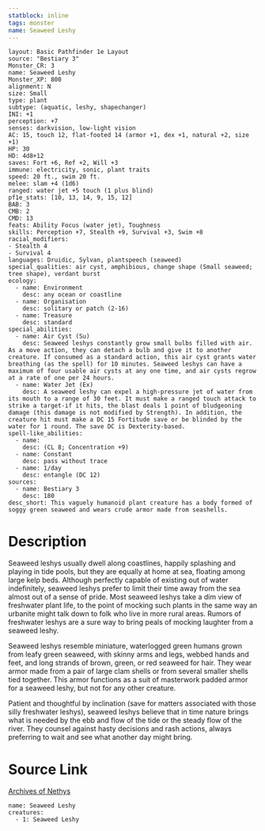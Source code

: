 ```yaml
---
statblock: inline
tags: monster
name: Seaweed Leshy
---
```

```statblock
layout: Basic Pathfinder 1e Layout
source: "Bestiary 3"
Monster_CR: 3
name: Seaweed Leshy
Monster_XP: 800
alignment: N
size: Small
type: plant
subtype: (aquatic, leshy, shapechanger)
INI: +1
perception: +7
senses: darkvision, low-light vision
AC: 15, touch 12, flat-footed 14 (armor +1, dex +1, natural +2, size +1)
HP: 30
HD: 4d8+12
saves: Fort +6, Ref +2, Will +3
immune: electricity, sonic, plant traits
speed: 20 ft., swim 20 ft.
melee: slam +4 (1d6)
ranged: water jet +5 touch (1 plus blind)
pf1e_stats: [10, 13, 14, 9, 15, 12]
BAB: 3
CMB: 2
CMD: 13
feats: Ability Focus (water jet), Toughness
skills: Perception +7, Stealth +9, Survival +3, Swim +8
racial_modifiers:
- Stealth 4
- Survival 4
languages: Druidic, Sylvan, plantspeech (seaweed)
special_qualities: air cyst, amphibious, change shape (Small seaweed; tree shape), verdant burst
ecology:
  - name: Environment
    desc: any ocean or coastline
  - name: Organisation
    desc: solitary or patch (2-16)
  - name: Treasure
    desc: standard
special_abilities:
  - name: Air Cyst (Su)
    desc: Seaweed leshys constantly grow small bulbs filled with air. As a move action, they can detach a bulb and give it to another creature. If consumed as a standard action, this air cyst grants water breathing (as the spell) for 10 minutes. Seaweed leshys can have a maximum of four usable air cysts at any one time, and air cysts regrow at a rate of one per 24 hours.
  - name: Water Jet (Ex)
    desc: A seaweed leshy can expel a high-pressure jet of water from its mouth to a range of 30 feet. It must make a ranged touch attack to strike a target-if it hits, the blast deals 1 point of bludgeoning damage (this damage is not modified by Strength). In addition, the creature hit must make a DC 15 Fortitude save or be blinded by the water for 1 round. The save DC is Dexterity-based.
spell-like_abilities:
  - name:
    desc: (CL 8; Concentration +9)
  - name: Constant
    desc: pass without trace
  - name: 1/day
    desc: entangle (DC 12)
sources:
  - name: Bestiary 3
    desc: 180
desc_short: This vaguely humanoid plant creature has a body formed of soggy green seaweed and wears crude armor made from seashells.
```
# Description
Seaweed leshys usually dwell along coastlines, happily splashing and playing in tide pools, but they are equally at home at sea, floating among large kelp beds. Although perfectly capable of existing out of water indefinitely, seaweed leshys prefer to limit their time away from the sea almost out of a sense of pride. Most seaweed leshys take a dim view of freshwater plant life, to the point of mocking such plants in the same way an urbanite might talk down to folk who live in more rural areas. Rumors of freshwater leshys are a sure way to bring peals of mocking laughter from a seaweed leshy.

Seaweed leshys resemble miniature, waterlogged green humans grown from leafy green seaweed, with skinny arms and legs, webbed hands and feet, and long strands of brown, green, or red seaweed for hair. They wear armor made from a pair of large clam shells or from several smaller shells tied together. This armor functions as a suit of masterwork padded armor for a seaweed leshy, but not for any other creature.

Patient and thoughtful by inclination (save for matters associated with those silly freshwater leshys), seaweed leshys believe that in time nature brings what is needed by the ebb and flow of the tide or the steady flow of the river. They counsel against hasty decisions and rash actions, always preferring to wait and see what another day might bring.
# Source Link
[Archives of Nethys](https://aonprd.com/MonsterDisplay.aspx?ItemName=Seaweed%20Leshy)
```encounter-table
name: Seaweed Leshy
creatures:
  - 1: Seaweed Leshy
```

